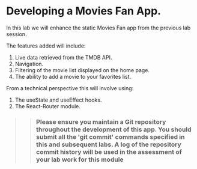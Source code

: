 # Developing a Movies Fan App.

In this lab we will enhance the static Movies Fan app from the previous lab session. 

The features added will include:

1. Live data retrieved from the TMDB API.
1. Navigation.
1. Filtering of the movie list displayed on the home page.
1. The ability to add a movie to your favorites list.
 
From a technical perspective this will involve using:

1. The useState and useEffect hooks.
1. The React-Router module.

>>### Please ensure you maintain a Git repository throughout the development of this app. You should submit all the 'git commit' commands specified in this and subsequent labs. A log of the repository commit history will be used in the assessment of your lab work for this module
